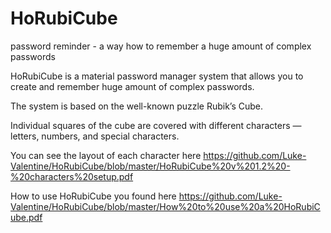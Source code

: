 # HoRubiCube
password reminder - a way how to remember a huge amount of complex passwords

HoRubiCube is a material password manager system that allows you to create and remember huge amount of complex passwords.

The system is based on the well-known puzzle Rubik’s Cube.

Individual squares of the cube are covered with different characters — letters, numbers, and special characters.

You can see the layout of each character here https://github.com/Luke-Valentine/HoRubiCube/blob/master/HoRubiCube%20v%201.2%20-%20characters%20setup.pdf

How to use HoRubiCube you found here https://github.com/Luke-Valentine/HoRubiCube/blob/master/How%20to%20use%20a%20HoRubiCube.pdf
